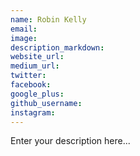 ```yaml
---
name: Robin Kelly
email:
image:
description_markdown:
website_url:
medium_url:
twitter:
facebook:
google_plus:
github_username:
instagram:
---
```


Enter your description here...
